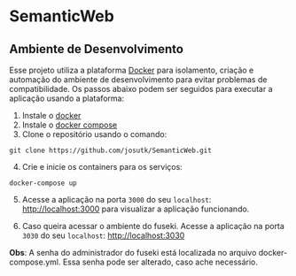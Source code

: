 # SemanticWeb

## Ambiente de Desenvolvimento

Esse projeto utiliza a plataforma [Docker](https://www.docker.com/what-docker) para isolamento, criação e automação do ambiente de desenvolvimento para evitar problemas de compatibilidade. Os passos abaixo podem ser seguidos para executar a aplicação usando a plataforma:

1. Instale o [docker](https://docs.docker.com/engine/installation/)
2. Instale o [docker compose](https://docs.docker.com/compose/install/)
3. Clone o repositório usando o comando:
  ```
  git clone https://github.com/josutk/SemanticWeb.git
  ```
4. Crie e inicie os containers para os serviços:
  ```
  docker-compose up
  ```
5. Acesse a aplicação na porta `3000` do seu `localhost`: [http://localhost:3000](http://localhost:3000) para visualizar a aplicação funcionando.

5. Caso queira acessar o ambiente do fuseki. Acesse a aplicação na porta `3030` do seu `localhost`: [http://localhost:3030](http://localhost:3030)

**Obs**: A senha do administrador do fuseki está localizada no arquivo docker-compose.yml. Essa senha pode ser alterado, caso ache necessário.
